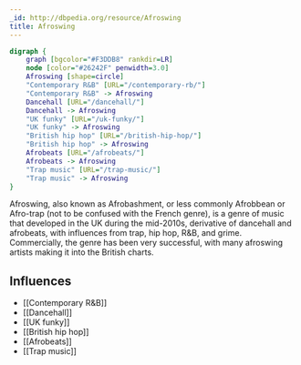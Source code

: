 ```yaml
---
_id: http://dbpedia.org/resource/Afroswing
title: Afroswing
---
```


```dot
digraph {
	graph [bgcolor="#F3DDB8" rankdir=LR]
	node [color="#26242F" penwidth=3.0]
	Afroswing [shape=circle]
	"Contemporary R&B" [URL="/contemporary-rb/"]
	"Contemporary R&B" -> Afroswing
	Dancehall [URL="/dancehall/"]
	Dancehall -> Afroswing
	"UK funky" [URL="/uk-funky/"]
	"UK funky" -> Afroswing
	"British hip hop" [URL="/british-hip-hop/"]
	"British hip hop" -> Afroswing
	Afrobeats [URL="/afrobeats/"]
	Afrobeats -> Afroswing
	"Trap music" [URL="/trap-music/"]
	"Trap music" -> Afroswing
}
```

Afroswing, also known as Afrobashment, or less commonly Afrobbean or Afro-trap (not to be confused with the French genre), is a genre of music that developed in the UK during the mid-2010s, derivative of dancehall and afrobeats, with influences from trap, hip hop, R&B, and grime. Commercially, the genre has been very successful, with many afroswing artists making it into the British charts.

## Influences
- [[Contemporary R&B]]
- [[Dancehall]]
- [[UK funky]]
- [[British hip hop]]
- [[Afrobeats]]
- [[Trap music]]
